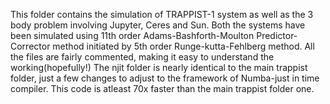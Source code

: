 This folder contains the simulation of TRAPPIST-1 system as well as the 3 body problem involving Jupyter, Ceres and Sun. Both the systems have been simulated using 11th order Adams-Bashforth-Moulton Predictor-Corrector method initiated by 5th order Runge-kutta-Fehlberg method. All the files are fairly commented, making it easy to understand the working(hopefully!)
The njit folder is nearly identical to the main trappist folder, just a few changes to adjust to the framework of Numba-just in time compiler. This code is atleast 70x faster than the main trappist folder one. 
